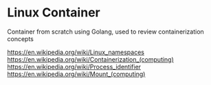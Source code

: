 <h1>Linux Container</h1>

<p> Container from scratch using Golang, used to review containerization concepts </p>

https://en.wikipedia.org/wiki/Linux_namespaces
<br>
https://en.wikipedia.org/wiki/Containerization_(computing)
<br>
https://en.wikipedia.org/wiki/Process_identifier
<br>
https://en.wikipedia.org/wiki/Mount_(computing)

